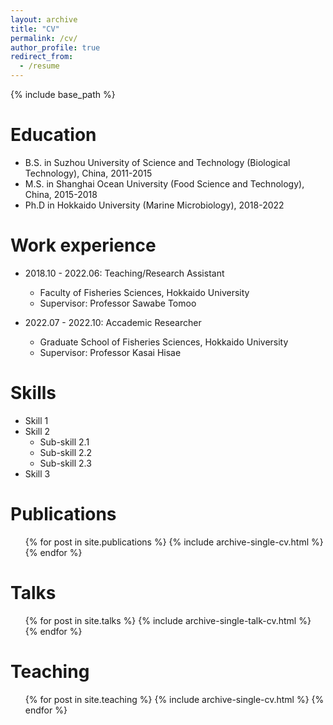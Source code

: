 ```yaml
---
layout: archive
title: "CV"
permalink: /cv/
author_profile: true
redirect_from:
  - /resume
---
```


{% include base_path %}

Education
======
* B.S. in Suzhou University of Science and Technology (Biological Technology), China, 2011-2015
* M.S. in Shanghai Ocean University (Food Science and Technology), China, 2015-2018
* Ph.D in Hokkaido University (Marine Microbiology), 2018-2022 

Work experience
======
* 2018.10 - 2022.06: Teaching/Research Assistant
  * Faculty of Fisheries Sciences, Hokkaido University
  * Supervisor: Professor Sawabe Tomoo

* 2022.07 - 2022.10: Accademic Researcher
  * Graduate School of Fisheries Sciences, Hokkaido University
  * Supervisor: Professor Kasai Hisae
  
Skills
======
* Skill 1
* Skill 2
  * Sub-skill 2.1
  * Sub-skill 2.2
  * Sub-skill 2.3
* Skill 3

Publications
======
  <ul>{% for post in site.publications %}
    {% include archive-single-cv.html %}
  {% endfor %}</ul>
  
Talks
======
  <ul>{% for post in site.talks %}
    {% include archive-single-talk-cv.html %}
  {% endfor %}</ul>
  
Teaching
======
  <ul>{% for post in site.teaching %}
    {% include archive-single-cv.html %}
  {% endfor %}</ul>
  
